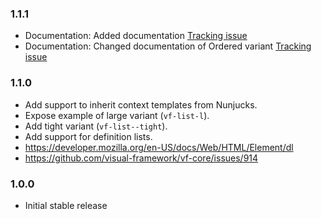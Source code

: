### 1.1.1

* Documentation: Added documentation [Tracking issue](https://github.com/visual-framework/vf-core/issues/2011)
* Documentation: Changed documentation of Ordered variant [Tracking issue](https://github.com/visual-framework/vf-core/issues/2012)

### 1.1.0

* Add support to inherit context templates from Nunjucks.
* Expose example of large variant (`vf-list-l`).
* Add tight variant (`vf-list--tight`).
* Add support for definition lists.
* https://developer.mozilla.org/en-US/docs/Web/HTML/Element/dl
* https://github.com/visual-framework/vf-core/issues/914

### 1.0.0

* Initial stable release
